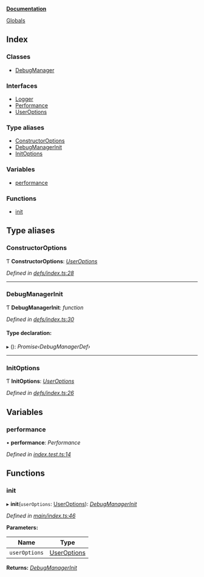 **[Documentation](README.md)**

[Globals](README.md)

## Index

### Classes

* [DebugManager](classes/debugmanager.md)

### Interfaces

* [Logger](interfaces/logger.md)
* [Performance](interfaces/performance.md)
* [UserOptions](interfaces/useroptions.md)

### Type aliases

* [ConstructorOptions](README.md#constructoroptions)
* [DebugManagerInit](README.md#debugmanagerinit)
* [InitOptions](README.md#initoptions)

### Variables

* [performance](README.md#performance)

### Functions

* [init](README.md#init)

## Type aliases

###  ConstructorOptions

Ƭ **ConstructorOptions**: *[UserOptions](interfaces/useroptions.md)*

*Defined in [defs/index.ts:28](https://github.com/badbatch/graphql-box/blob/2d19c63/packages/debug-manager/src/defs/index.ts#L28)*

___

###  DebugManagerInit

Ƭ **DebugManagerInit**: *function*

*Defined in [defs/index.ts:30](https://github.com/badbatch/graphql-box/blob/2d19c63/packages/debug-manager/src/defs/index.ts#L30)*

#### Type declaration:

▸ (): *Promise‹DebugManagerDef›*

___

###  InitOptions

Ƭ **InitOptions**: *[UserOptions](interfaces/useroptions.md)*

*Defined in [defs/index.ts:26](https://github.com/badbatch/graphql-box/blob/2d19c63/packages/debug-manager/src/defs/index.ts#L26)*

## Variables

###  performance

• **performance**: *Performance*

*Defined in [index.test.ts:14](https://github.com/badbatch/graphql-box/blob/2d19c63/packages/debug-manager/src/index.test.ts#L14)*

## Functions

###  init

▸ **init**(`userOptions`: [UserOptions](interfaces/useroptions.md)): *[DebugManagerInit](README.md#debugmanagerinit)*

*Defined in [main/index.ts:46](https://github.com/badbatch/graphql-box/blob/2d19c63/packages/debug-manager/src/main/index.ts#L46)*

**Parameters:**

Name | Type |
------ | ------ |
`userOptions` | [UserOptions](interfaces/useroptions.md) |

**Returns:** *[DebugManagerInit](README.md#debugmanagerinit)*